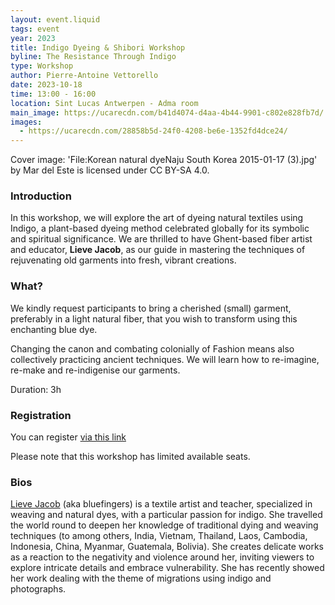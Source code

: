 ```yaml
---
layout: event.liquid
tags: event
year: 2023
title: Indigo Dyeing & Shibori Workshop
byline: The Resistance Through Indigo
type: Workshop
author: Pierre-Antoine Vettorello
date: 2023-10-18
time: 13:00 - 16:00
location: Sint Lucas Antwerpen - Adma room
main_image: https://ucarecdn.com/b41d4074-d4aa-4b44-9901-c802e828fb7d/
images:
  - https://ucarecdn.com/28858b5d-24f0-4208-be6e-1352fd4dce24/
---
```

Cover image: 'File:Korean natural dyeNaju South Korea 2015-01-17 (3).jpg' by Mar del Este is licensed under CC BY-SA 4.0.

### Introduction

In this workshop, we will explore the art of dyeing natural textiles using Indigo, a plant-based dyeing method celebrated globally for its symbolic and spiritual significance. We are thrilled to have Ghent-based fiber artist and educator, **Lieve Jacob**, as our guide in mastering the techniques of rejuvenating old garments into fresh, vibrant creations.

### What?

We kindly request participants to bring a cherished (small) garment, preferably in a light natural fiber, that you wish to transform using this enchanting blue dye. 

Changing the canon and combating colonially of Fashion means also collectively practicing ancient techniques. We will learn how to re-imagine, re-make and re-indigenise our garments. 



Duration: 3h

### Registration

You can register [via this link](https://forms.gle/mk4uUmMeVFMvtzxbA)

Please note that this workshop has limited available seats.

### Bios

[Lieve Jacob](<http://www.bluefingers.be >) (aka bluefingers) is a textile artist and teacher, specialized in weaving and natural dyes, with a particular passion for indigo. She travelled the world round to deepen her knowledge of traditional dying and weaving techniques (to among others, India, Vietnam, Thailand, Laos, Cambodia, Indonesia, China, Myanmar, Guatemala, Bolivia). She creates delicate works as a reaction to the negativity and violence around her, inviting viewers to explore intricate details and embrace vulnerability. She has recently showed her work dealing with the theme of migrations using indigo and photographs.